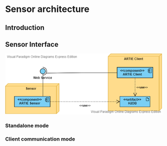 # Sensor architecture

## Introduction

## Sensor Interface

![ARTIE Client and Sensor deployment diagram](../.gitbook/assets/deployment-diagrams.png)

### Standalone mode

### Client communication mode



